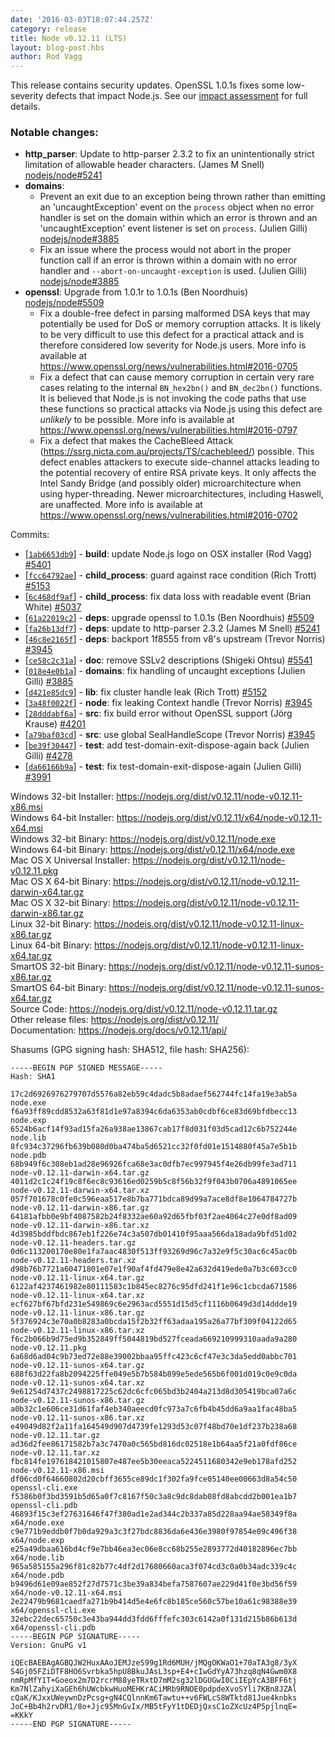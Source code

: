 ```yaml
---
date: '2016-03-03T18:07:44.257Z'
category: release
title: Node v0.12.11 (LTS)
layout: blog-post.hbs
author: Rod Vagg
---
```


This release contains security updates. OpenSSL 1.0.1s fixes some low-severity defects that impact Node.js. See our [impact assessment](https://nodejs.org/en/blog/vulnerability/openssl-and-low-severity-fixes-jan-2016/#_-update-29-jan-2016-_-openssl-impact-assessment) for full details.

### Notable changes:

- **http_parser**: Update to http-parser 2.3.2 to fix an unintentionally strict limitation of allowable header characters. (James M Snell) [nodejs/node#5241](https://github.com/nodejs/node/pull/5241)
- **domains**:
  - Prevent an exit due to an exception being thrown rather than emitting an 'uncaughtException' event on the `process` object when no error handler is set on the domain within which an error is thrown and an 'uncaughtException' event listener is set on `process`. (Julien Gilli) [nodejs/node#3885](https://github.com/nodejs/node/pull/3885)
  - Fix an issue where the process would not abort in the proper function call if an error is thrown within a domain with no error handler and `--abort-on-uncaught-exception` is used. (Julien Gilli) [nodejs/node#3885](https://github.com/nodejs/node/pull/3885)
- **openssl**: Upgrade from 1.0.1r to 1.0.1s (Ben Noordhuis) [nodejs/node#5509](https://github.com/nodejs/node/pull/5509)
  - Fix a double-free defect in parsing malformed DSA keys that may potentially be used for DoS or memory corruption attacks. It is likely to be very difficult to use this defect for a practical attack and is therefore considered low severity for Node.js users. More info is available at https://www.openssl.org/news/vulnerabilities.html#2016-0705
  - Fix a defect that can cause memory corruption in certain very rare cases relating to the internal `BN_hex2bn()` and `BN_dec2bn()` functions. It is believed that Node.js is not invoking the code paths that use these functions so practical attacks via Node.js using this defect are _unlikely_ to be possible. More info is available at https://www.openssl.org/news/vulnerabilities.html#2016-0797
  - Fix a defect that makes the CacheBleed Attack (https://ssrg.nicta.com.au/projects/TS/cachebleed/) possible. This defect enables attackers to execute side-channel attacks leading to the potential recovery of entire RSA private keys. It only affects the Intel Sandy Bridge (and possibly older) microarchitecture when using hyper-threading. Newer microarchitectures, including Haswell, are unaffected. More info is available at https://www.openssl.org/news/vulnerabilities.html#2016-0702

Commits:

- [[`1ab6653db9`](https://github.com/nodejs/node/commit/1ab6653db9)] - **build**: update Node.js logo on OSX installer (Rod Vagg) [#5401](https://github.com/nodejs/node/pull/5401)
- [[`fcc64792ae`](https://github.com/nodejs/node/commit/fcc64792ae)] - **child_process**: guard against race condition (Rich Trott) [#5153](https://github.com/nodejs/node/pull/5153)
- [[`6c468df9af`](https://github.com/nodejs/node/commit/6c468df9af)] - **child_process**: fix data loss with readable event (Brian White) [#5037](https://github.com/nodejs/node/pull/5037)
- [[`61a22019c2`](https://github.com/nodejs/node/commit/61a22019c2)] - **deps**: upgrade openssl to 1.0.1s (Ben Noordhuis) [#5509](https://github.com/nodejs/node/pull/5509)
- [[`fa26b13df7`](https://github.com/nodejs/node/commit/fa26b13df7)] - **deps**: update to http-parser 2.3.2 (James M Snell) [#5241](https://github.com/nodejs/node/pull/5241)
- [[`46c8e2165f`](https://github.com/nodejs/node/commit/46c8e2165f)] - **deps**: backport 1f8555 from v8's upstream (Trevor Norris) [#3945](https://github.com/nodejs/node/pull/3945)
- [[`ce58c2c31a`](https://github.com/nodejs/node/commit/ce58c2c31a)] - **doc**: remove SSLv2 descriptions (Shigeki Ohtsu) [#5541](https://github.com/nodejs/node/pull/5541)
- [[`018e4e0b1a`](https://github.com/nodejs/node/commit/018e4e0b1a)] - **domains**: fix handling of uncaught exceptions (Julien Gilli) [#3885](https://github.com/nodejs/node/pull/3885)
- [[`d421e85dc9`](https://github.com/nodejs/node/commit/d421e85dc9)] - **lib**: fix cluster handle leak (Rich Trott) [#5152](https://github.com/nodejs/node/pull/5152)
- [[`3a48f0022f`](https://github.com/nodejs/node/commit/3a48f0022f)] - **node**: fix leaking Context handle (Trevor Norris) [#3945](https://github.com/nodejs/node/pull/3945)
- [[`28dddabf6a`](https://github.com/nodejs/node/commit/28dddabf6a)] - **src**: fix build error without OpenSSL support (Jörg Krause) [#4201](https://github.com/nodejs/node/pull/4201)
- [[`a79baf03cd`](https://github.com/nodejs/node/commit/a79baf03cd)] - **src**: use global SealHandleScope (Trevor Norris) [#3945](https://github.com/nodejs/node/pull/3945)
- [[`be39f30447`](https://github.com/nodejs/node/commit/be39f30447)] - **test**: add test-domain-exit-dispose-again back (Julien Gilli) [#4278](https://github.com/nodejs/node/pull/4278)
- [[`da66166b9a`](https://github.com/nodejs/node/commit/da66166b9a)] - **test**: fix test-domain-exit-dispose-again (Julien Gilli) [#3991](https://github.com/nodejs/node/pull/3991)

Windows 32-bit Installer: https://nodejs.org/dist/v0.12.11/node-v0.12.11-x86.msi \
Windows 64-bit Installer: https://nodejs.org/dist/v0.12.11/x64/node-v0.12.11-x64.msi \
Windows 32-bit Binary: https://nodejs.org/dist/v0.12.11/node.exe \
Windows 64-bit Binary: https://nodejs.org/dist/v0.12.11/x64/node.exe \
Mac OS X Universal Installer: https://nodejs.org/dist/v0.12.11/node-v0.12.11.pkg \
Mac OS X 64-bit Binary: https://nodejs.org/dist/v0.12.11/node-v0.12.11-darwin-x64.tar.gz \
Mac OS X 32-bit Binary: https://nodejs.org/dist/v0.12.11/node-v0.12.11-darwin-x86.tar.gz \
Linux 32-bit Binary: https://nodejs.org/dist/v0.12.11/node-v0.12.11-linux-x86.tar.gz \
Linux 64-bit Binary: https://nodejs.org/dist/v0.12.11/node-v0.12.11-linux-x64.tar.gz \
SmartOS 32-bit Binary: https://nodejs.org/dist/v0.12.11/node-v0.12.11-sunos-x86.tar.gz \
SmartOS 64-bit Binary: https://nodejs.org/dist/v0.12.11/node-v0.12.11-sunos-x64.tar.gz \
Source Code: https://nodejs.org/dist/v0.12.11/node-v0.12.11.tar.gz \
Other release files: https://nodejs.org/dist/v0.12.11/ \
Documentation: https://nodejs.org/docs/v0.12.11/api/

Shasums (GPG signing hash: SHA512, file hash: SHA256):

```
-----BEGIN PGP SIGNED MESSAGE-----
Hash: SHA1

17c2d6926976279707d5576a82eb59c4dadc5b8adaef562744fc14fa19e3ab5a  node.exe
f6a93ff89cdd8532a63f81d1e97a8394c6da6353ab0cdbf6ce83d69bfdbecc13  node.exp
6524b6acf14f93ad15fa26a938ae13867cab17f8d031f03d5cad12c6b752244e  node.lib
8fc934c37296fb639b080d0ba474ba5d6521cc32f0fd01e1514880f45a7e5b1b  node.pdb
68b949f6c308eb1ad28e96926fca68e3ac0dfb7ec997945f4e26db99fe3ad711  node-v0.12.11-darwin-x64.tar.gz
4011d2c1c24f19c8f6ec8c93616ed0259b5c8f56b32f9f043b0706a4891065ee  node-v0.12.11-darwin-x64.tar.xz
057f701678c0fe0c596eaa517e8b7ba771bdca89d99a7ace8df8e1064784727b  node-v0.12.11-darwin-x86.tar.gz
64181afbb0e9bf4087582b24f8332ae60a92d65fbf03f2ae4064c27e0df8ad09  node-v0.12.11-darwin-x86.tar.xz
4d3985bddfbdc867eb1f226e74c3a507db01410f95aaa566da18ada9bfd51d02  node-v0.12.11-headers.tar.gz
0d6c113200170e80e1fa7aac4830f513ff93269d96c7a32e9f5c30ac6c45ac0b  node-v0.12.11-headers.tar.xz
d98b76b7721a60471801e07e1f90af4fd479e8e42a632d419ede0a7b3c603cc0  node-v0.12.11-linux-x64.tar.gz
6122af4237461982e80111583c1b845ec8276c95dfd241f1e96c1cbcda671586  node-v0.12.11-linux-x64.tar.xz
ecf627bf67bfd231e549869c6e2963acd5551d15d5cf1116b0649d3d14ddde19  node-v0.12.11-linux-x86.tar.gz
5f376924c3e70a0b8283a0bcda15f2b32ff63adaa195a26a77bf309f04122d65  node-v0.12.11-linux-x86.tar.xz
f6c2b066b9d75ed9b352849ff5044819bd527fceada669210999310aada9a280  node-v0.12.11.pkg
6a68d6ad04c9b73ed72e88e39002bbaa95ffc423c6cf47e3c3da5edd0abbc701  node-v0.12.11-sunos-x64.tar.gz
688f63d22fa8b2094225ffe049e5b7b584b899e5ede565b6f001d019c0e9c0da  node-v0.12.11-sunos-x64.tar.xz
9e61254d7437c2498817225c62dc6cfc065bd3b2404a213d8d305419bca07a6c  node-v0.12.11-sunos-x86.tar.gz
a0b32c1e606ce31d61faf4eb340aeecd0fc973a7c6fb4b45dd6a9aa1fac48ba5  node-v0.12.11-sunos-x86.tar.xz
e49049d82f2a11fa164549d907d4739fe1293d53c07f48bd70e1df237b238a68  node-v0.12.11.tar.gz
ad36d2fee86171582b7a3c7470a0c565bd816dc02518e1b64aa5f21a0fdf86ce  node-v0.12.11.tar.xz
fbc814fe197618421015807e487ee5b30eeaca5224511680342e9eb178afd252  node-v0.12.11-x86.msi
df06cd0f64660802d20cbff3655ce89dc1f302fa9fce05140ee00663d8a54c50  openssl-cli.exe
f5386b0f3bd3591b5d65a0f7c8167f50c3a8c9dc8dab08fd8abcdd2b001ea1b7  openssl-cli.pdb
46893f15c3ef27631646f47f380ad1e2ad344c2b337a85d228aa94ae58349f8a  x64/node.exe
c9e771b9eddb0f7b0da929a3c3f27bdc8836da6e436e3980f97854e09c496f38  x64/node.exp
e25a49dbaa616bd4cf9e7bb46ea3ec06e8cc68b255e2893772d40182896ec7bb  x64/node.lib
965a585155a296f81c82b77c4df2d17680660aca3f074cd3c0a0b34adc339c4c  x64/node.pdb
b9496d61e09ae852f27d7571c3be39a834befa7587607ae229d41f0e3bd56f59  x64/node-v0.12.11-x64.msi
2e22479b9681caedfa271b9b414d5e4e6fc8b185ce560c57be10a61c98388e39  x64/openssl-cli.exe
32ebc22dec65750c3e43ba944dd3fdd6fffefc303c6142a0f131d215b86b613d  x64/openssl-cli.pdb
-----BEGIN PGP SIGNATURE-----
Version: GnuPG v1

iQEcBAEBAgAGBQJW2HuxAAoJEMJzeS99g1Rd6MUH/jMQgOKWaO1+70aTA3g8/3yX
S4Gj05FZiDTF8HO6Svrbka5hpU8BkuJAsL3sp+E4+cIwGdYyA73hzq8qN4Gwm0X8
nmRpMfY1T+Goeox2m7D2rcrM88yeTRxtD7mM2sg32lDGUGwI0CiIEpYcA3BFF6tj
Km7NlZahyiXaGEh6hUWcbkwHuoMEHKrACiMRb9RNOE0pdpdeXvoSYli7KBn8JZAl
cQaK/KJxxUWeywnDzPcsg+gN4CQlnnKm6Tawtu++v6FWLcS8WTktd81Jue4knbks
JoC+Bb4h2rvDR1/8o+Jjc95MnGvIx/MB5tFyY1tDEDjQxsC1oZXcUz4P5pjlnqE=
=KKkY
-----END PGP SIGNATURE-----

```
